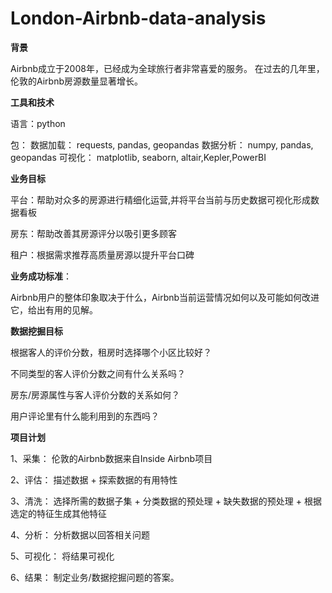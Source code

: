 # London-Airbnb-data-analysis

**背景**

Airbnb成立于2008年，已经成为全球旅行者非常喜爱的服务。
在过去的几年里，伦敦的Airbnb房源数量显著增长。

**工具和技术**

语言：python

包：
数据加载：
requests, pandas, geopandas
数据分析：
numpy, pandas, geopandas
可视化：
matplotlib, seaborn, altair,Kepler,PowerBI

**业务目标**

平台：帮助对众多的房源进行精细化运营,并将平台当前与历史数据可视化形成数据看板

房东：帮助改善其房源评分以吸引更多顾客

租户：根据需求推荐高质量房源以提升平台口碑

**业务成功标准**：

Airbnb用户的整体印象取决于什么，Airbnb当前运营情况如何以及可能如何改进它，给出有用的见解。

**数据挖掘目标**

根据客人的评价分数，租房时选择哪个小区比较好？

不同类型的客人评价分数之间有什么关系吗？

房东/房源属性与客人评价分数的关系如何？

用户评论里有什么能利用到的东西吗？


**项目计划**

1、采集：
伦敦的Airbnb数据来自Inside Airbnb项目

2、评估：
描述数据 +
探索数据的有用特性

3、清洗：
选择所需的数据子集 +
分类数据的预处理 +
缺失数据的预处理 +
根据选定的特征生成其他特征

4、分析：
分析数据以回答相关问题

5、可视化：
将结果可视化

6、结果：
制定业务/数据挖掘问题的答案。
